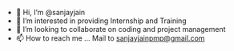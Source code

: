 - 👋 Hi, I’m @sanjayjain
- 👀 I’m interested in providing Internship and Training
- 💞️ I’m looking to collaborate on coding and project management 
- 📫 How to reach me ...
Mail to sanjayjainpmp@gmail.com
<!---
sanjayjainpmp/sanjayjainpmp is a ✨ special ✨ repository because its `README.md` (this file) appears on your GitHub profile.
You can click the Preview link to take a look at your changes.
--->
